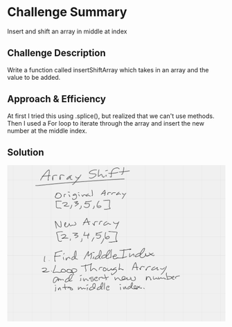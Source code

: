 # Challenge Summary
Insert and shift an array in middle at index
## Challenge Description
Write a function called insertShiftArray which takes in an array and the value to be added.

## Approach & Efficiency
At first I tried this using .splice(), but realized that we can't use methods. Then I used a For loop to iterate through the array and insert the new number at the middle index.

## Solution
![](array-shift-WhiteBoard.png)